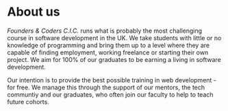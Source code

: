 # About us

*Founders & Coders C.I.C.* runs what is probably the most challenging course in software development in the UK. We take students with little or no knowledge of programming and bring them up to a level where they are capable of finding employment, working freelance or starting their own project. We aim for 100% of our graduates to be earning a living in software development.

Our intention is to provide the best possible training in web development - for free. We manage this through the support of our mentors, the tech communtiy and our graduates, who often join our faculty to help to teach future cohorts.